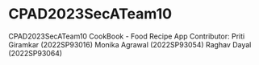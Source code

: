 # CPAD2023SecATeam10
CPAD2023SecATeam10
CookBook - Food Recipe App
Contributor:
            Priti Giramkar (2022SP93016)
            Monika Agrawal (2022SP93054)
            Raghav Dayal   (2022SP93064)
